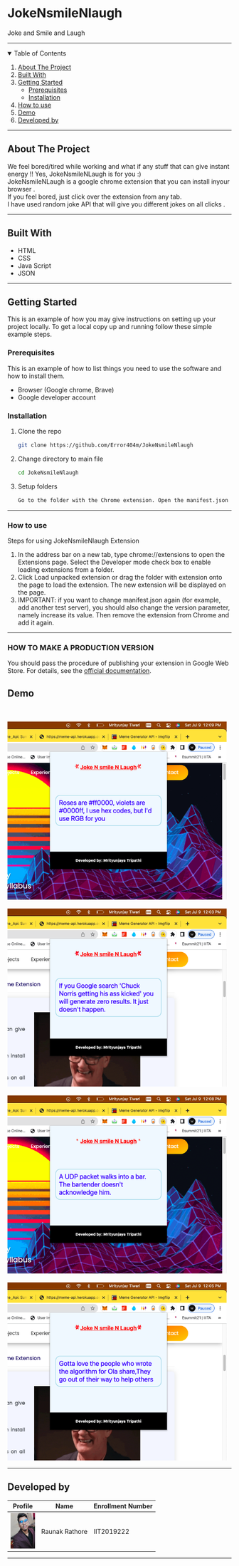 # JokeNsmileNlaugh
Joke and Smile and Laugh

<hr>

<!-- TABLE OF CONTENTS -->
<details open="open">
  <summary>Table of Contents</summary>
  <ol>
    <li>
      <a href="#about-the-project">About The Project</a>
    </li>
    <li><a href="#built-with">Built With</a></li>
    <li>
      <a href="#getting-started">Getting Started</a>
      <ul>
        <li><a href="#prerequisites">Prerequisites</a></li>
        <li><a href="#installation">Installation</a></li>
      </ul>
    </li>
    <li><a href="#how-to-use">How to use</a></li>
     <li><a href="#demo">Demo</a></li>
     <li><a href="#developed-by">Developed by</a></li>
  </ol>
</details>
<hr>

## About The Project
We feel bored/tired while working and what if any stuff that can give instant energy !!
Yes, JokeNsmileNLaugh is for you :)<br>
JokeNsmileNLaugh is a google chrome extension that you can install inyour browser .<br>
If you feel bored, just click over the extension from any tab.<br>
I have used random joke API that will give you different jokes on all clicks .<br>

<hr>

## Built With
<ul>
   <li>HTML</li>
   <li>CSS</li>
   <li>Java Script</li>
  <li>JSON</li>
</ul>

<hr>

<!-- GETTING STARTED -->
## Getting Started

This is an example of how you may give instructions on setting up your project locally.
To get a local copy up and running follow these simple example steps.

### Prerequisites 

This is an example of how to list things you need to use the software and how to install them.
  * Browser (Google chrome, Brave)
  * Google developer account

 ### Installation

1. Clone the repo
   ```sh
   git clone https://github.com/Error404m/JokeNsmileNlaugh
   ```
2. Change directory to main file
   ```sh
   cd JokeNsmileNlaugh
   ```
3. Setup folders
   ```sh
   Go to the folder with the Chrome extension. Open the manifest.json file and add your website to the matches section.
   ```

 
<hr>

<!-- Usage -->
### How to use
Steps for using JokeNsmileNlaugh Extension

1. In the address bar on a new tab, type chrome://extensions to open the Extensions page. Select the Developer mode check box to enable loading extensions from a folder.
2. Click Load unpacked extension or drag the folder with extension onto the page to load the extension. The new extension will be displayed on the page.
3. IMPORTANT: if you want to change manifest.json again (for example, add another test server), you should also change the version parameter, namely increase its value. Then remove the extension from Chrome and add it again.

 
<hr>

<h3>HOW TO MAKE A PRODUCTION VERSION</h3>
You should pass the procedure of publishing your extension in Google Web Store. For details, see the <a href="https://developer.chrome.com/webstore/get_started_simple#step5">official documentation</a>.
  
## Demo 
<br><br> <img src="ss/1.png"  height="400" />
<br><br> <img src="ss/2.png"  height="400" />
<br><br> <img src="ss/3.png"  height="400" />
<br><br> <img src="ss/4.png"  height="400" />

<hr>

## Developed by  
   
| Profile | Name | Enrollment Number | 
| :-------------: | :-------------: | ------------- |
| <img src="ss/raunak.jpg" width='55' height='80'> | Raunak Rathore | IIT2019222 

<hr>
